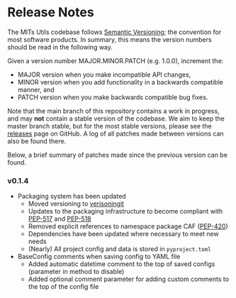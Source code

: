 # Release Notes

The MITs Utils codebase follows [Semantic Versioning](https://semver.org/); the convention
for most software products. In summary, this means the version numbers should be read in the
following way.

Given a version number MAJOR.MINOR.PATCH (e.g. 1.0.0), increment the:

- MAJOR version when you make incompatible API changes,
- MINOR version when you add functionality in a backwards compatible manner, and
- PATCH version when you make backwards compatible bug fixes.

Note that the main branch of this repository contains a work in progress, and  may **not**
contain a stable version of the codebase. We aim to keep the master branch stable, but for the
most stable versions, please see the
[releases](https://github.com/Transport-for-the-North/caf.toolkit/releases)
page on GitHub. A log of all patches made between versions can also be found
there.

Below, a brief summary of patches made since the previous version can be found.

### v0.1.4
 - Packaging system has been updated
   - Moved versioning to [verisoningit](https://github.com/jwodder/versioningit)
   - Updates to the packaging infrastructure to become compliant with [PEP-517](https://peps.python.org/pep-0517/) and [PEP-518](https://peps.python.org/pep-0518/)
   - Removed explicit references to namespace package CAF ([PEP-420](https://peps.python.org/pep-0420/))
   - Dependencies have been updated where necessary to meet new needs
   - (Nearly) All project config and data is stored in `pyproject.toml`
 - BaseConfig comments when saving config to YAML file
   - Added automatic datetime comment to the top of saved configs (parameter in method to disable)
   - Added optional comment parameter for adding custom comments to the top of the config file
